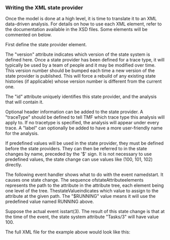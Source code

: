 ### Writing the XML state provider

Once the model is done at a high level, it is time to translate it to an XML data-driven analysis. For details on how to use each XML element, refer to the documentation available in the XSD files. Some elements will be commented on below.

First define the state provider element.

The "version" attribute indicates which version of the state system is defined here. Once a state provider has been defined for a trace type, it will typically be used by a team of people and it may be modified over time. This version number should be bumped each time a new version of the state provider is published. This will force a rebuild of any existing state histories (if applicable) whose version number is different from the current one.

The "id" attribute uniquely identifies this state provider, and the analysis that will contain it.

Optional header information can be added to the state provider. A "traceType" should be defined to tell TMF which trace type this analysis will apply to. If no tracetype is specified, the analysis will appear under every trace. A "label" can optionally be added to have a more user-friendly name for the analysis.

If predefined values will be used in the state provider, they must be defined before the state providers. They can then be referred to in the state changes by name, preceded by the '$' sign. It is not necessary to use predefined values, the state change can use values like (100, 101, 102) directly.

The following event handler shows what to do with the event namedstart. It causes one state change. The sequence ofstateAttributeelements represents the path to the attribute in the attribute tree, each element being one level of the tree. ThestateValueindicates which value to assign to the attribute at the given path. The "$RUNNING" value means it will use the predefined value named RUNNING above.

Suppose the actual event isstart(3). The result of this state change is that at the time of the event, the state system attribute "Tasks/3" will have value 100.

The full XML file for the example above would look like this: